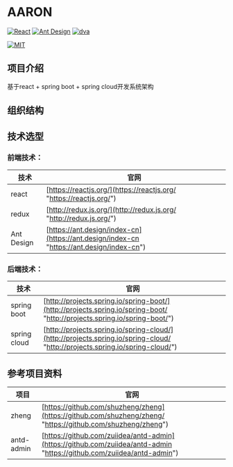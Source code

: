 # AARON
[![React](https://img.shields.io/badge/react-^16.2.0-brightgreen.svg?style=flat-square)](https://github.com/facebook/react)
[![Ant Design](https://img.shields.io/badge/ant--design-^3.0.3-yellowgreen.svg?style=flat-square)](https://github.com/ant-design/ant-design)
[![dva](https://img.shields.io/badge/dva-^2.1.0-orange.svg?style=flat-square)](https://github.com/dvajs/dva)

[![MIT](https://img.shields.io/dub/l/vibe-d.svg?style=flat-square)](http://opensource.org/licenses/MIT)

## 项目介绍
基于react + spring boot + spring cloud开发系统架构
## 组织结构
    
## 技术选型

### 前端技术：

| 技术 |  官网 |
| ------------- | ----- |
| react | [https://reactjs.org/](https://reactjs.org/ "https://reactjs.org/") | 
| redux | [http://redux.js.org/](http://redux.js.org/ "http://redux.js.org/")
| Ant Design | [https://ant.design/index-cn](https://ant.design/index-cn "https://ant.design/index-cn")|

### 后端技术：
| 技术 | 官网 |
| ------------- | ----- |
| spring boot | [http://projects.spring.io/spring-boot/](http://projects.spring.io/spring-boot/ "http://projects.spring.io/spring-boot/") |
| spring cloud | [http://projects.spring.io/spring-cloud/](http://projects.spring.io/spring-cloud/ "http://projects.spring.io/spring-cloud/") |

## 参考项目资料

| 项目 |  官网 |
| ------------- | ----- |
| zheng | [https://github.com/shuzheng/zheng](https://github.com/shuzheng/zheng/ "https://github.com/shuzheng/zheng") | 
| antd-admin | [https://github.com/zuiidea/antd-admin](https://github.com/zuiidea/antd-admin "https://github.com/zuiidea/antd-admin") |
